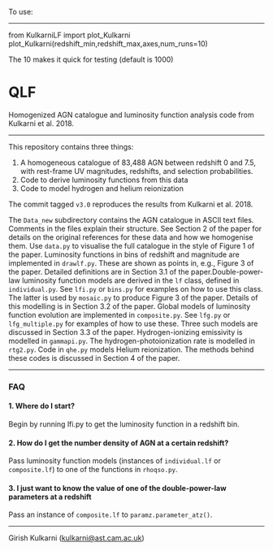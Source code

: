 To use:
______
from KulkarniLF import plot_Kulkarni
plot_Kulkarni(redshift_min,redshift_max,axes,num_runs=10)

The 10 makes it quick for testing (default is 1000)



QLF
=====

Homogenized AGN catalogue and luminosity function analysis code from Kulkarni et al. 2018.

-----

This repository contains three things:
1. A homogeneous catalogue of 83,488 AGN between redshift 0 and 7.5, with rest-frame UV magnitudes, redshifts, and selection probabilities.
2. Code to derive luminosity functions from this data 
3. Code to model hydrogen and helium reionization 

The commit tagged `v3.0` reproduces the results from Kulkarni et al. 2018.

The `Data_new` subdirectory contains the AGN catalogue in ASCII text files.  Comments in the files explain their structure.  See Section 2 of the paper for details on the original references for these data and how we homogenise them.  Use `data.py` to visualise the full catalogue in the style of Figure 1 of the paper. Luminosity functions in bins of redshift and magnitude are implemented in `drawlf.py`.  These are shown as points in, e.g., Figure 3 of the paper. Detailed definitions are in Section 3.1 of the paper.Double-power-law luminosity function models are derived in the `lf` class, defined in `individual.py`.  See `lfi.py` or `bins.py` for examples on how to use this class. The latter is used by `mosaic.py` to produce Figure 3 of the paper. Details of this modelling is in Section 3.2 of the paper. Global models of luminosity function evolution are implemented in `composite.py`.  See `lfg.py` or `lfg_multiple.py` for examples of how to use these. Three such models are discussed in Section 3.3 of the paper. Hydrogen-ionizing emissivity is modelled in `gammapi.py`.  The hydrogen-photoionization rate is modelled in `rtg2.py`.  Code in `qhe.py` models Helium reionization. The methods behind these codes is discussed in Section 4 of the paper. 

-------

### FAQ

#### 1. Where do I start?

Begin by running lfi.py to get the luminosity function in a redshift bin.  

#### 2. How do I get the number density of AGN at a certain redshift? 

Pass luminosity function models (instances of `individual.lf` or `composite.lf`) to one of the functions in `rhoqso.py`.

#### 3. I just want to know the value of one of the double-power-law parameters at a redshift

Pass an instance of `composite.lf` to `paramz.parameter_atz()`.

-------

Girish Kulkarni (kulkarni@ast.cam.ac.uk)
